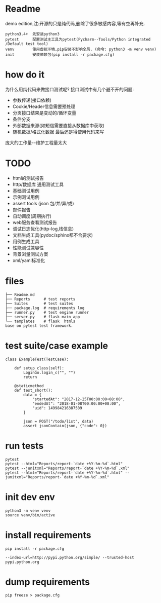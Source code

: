 
# Readme
demo edition,注:开源的只是纯代码,删除了很多敏感内容,等有空再补充.

    python3.4+  先安装python3
    pytest      配置测试主工具为pytest(Pycharm--Tools/Python integrated /Default test tool)
    venv        使用虚拟环境,pip安装不影响全局. (命令: python3 -m venv venv)
    init        安装依赖包(pip install -r package.cfg)
    

# how do it
   为什么用纯代码来做接口测试呢? 
   接口测试中有几个避不开的问题:
   - 参数传递(接口依赖)
   - Cookie/Header信息需要预处理
   - 分页接口结果是变动的/循环变量
   - 条件分支
   - 外部数据来源(如短信需要直接从数据库中获取)
   - 随机数据/格式化数据
   最后还是得使用代码来写
   
   庞大的工作量--维护工程量太大


# TODO

   - html的测试报告
   - http/数据库 通用测试工具
   - 基础测试用例
   - 示例测试用例
   - assert tools (json 包/并/异/或)
   - 邮件报告
   - 自动调度(周期执行)
   - web服务查看测试报告
   - 调试日志优化(http-log,栈信息)
   - 文档生成工具(pydoc/sphinx都不合要求)
   - 用例生成工具
   - 性能测试兼容性
   - 背景浏量测试方案
   - xml/yaml标准化
   
  
# files

    ├── Readme.md    
    ├── Reports      # test reports
    ├── Suites       # test suites
    ├── package.log  # requirements log
    ├── runner.py    # test engine runner
    ├── server.py    # flask main app
    └── templates    # flask  htmls
    base on pytest test framework.

# test suite/case example
        
    class ExampleTest(TestCase):

        def setup_class(self):
            LoginGo.login_c("", "")
            return
    
        @staticmethod
        def test_short():
            data = {
                "startedAt": "2017-12-25T00:00:00+08:00",
                "endedAt": "2018-01-08T00:00:00+08:00",
                "uid": 149984216387509
            }
    
            json = POST("/todo/list", data)
            assert jsonContain(json, {"code": 0})

    
# run tests

    pytest
    pytest --html="Reports/report-`date +%Y-%m-%d`.html"
    pytest --junitxml="Reports/report-`date +%Y-%m-%d`.xml"
    pytest --html="Reports/report-`date +%Y-%m-%d`.html" --junitxml="Reports/report-`date +%Y-%m-%d`.xml"


# init dev env
    
    python3 -m venv venv
    source venv/bin/active

# install requirements
  
    pip install -r package.cfg
    
    --index-url=http://pypi.python.org/simple/ --trusted-host pypi.python.org
    
# dump requirements

    pip freeze > package.cfg


